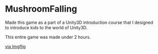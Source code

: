 # MushroomFalling

Made this game as a part of a Unity3D introduction course that I designed to introduce kids to the world of Unity3D.

This entire game was made under 2 hours.

<a href="https://imgflip.com/gif/42oftw">via Imgflip</a></p></div>
